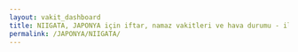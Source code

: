 ```yaml
---
layout: vakit_dashboard
title: NIIGATA, JAPONYA için iftar, namaz vakitleri ve hava durumu - ilçe/eyalet seç
permalink: /JAPONYA/NIIGATA/
---
```


<script type="text/javascript">
  var GLOBAL_COUNTRY = 'JAPONYA';
  var GLOBAL_CITY = 'NIIGATA';
  var GLOBAL_STATE = '';
  var lat = 72;
  var lon = 21;
</script>
